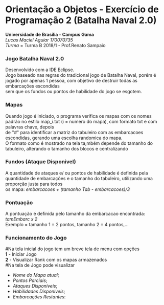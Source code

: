 # Orientação a Objetos - Exercício de Programação 2 (Batalha Naval 2.0)  


**Universidade de Brasília - Campus Gama**  
*Lucas Maciel Aguiar 170070735*  
*Turma* = Turma B 2018/1 - Prof.Renato Sampaio  

### Jogo Batalha Naval 2.0  

Desenvolvido com a IDE Eclipse.  
Jogo baseado nas regras do tradicional jogo de Batalha Naval, porém é jogado por apenas 1 pessoa, com objetivo de destruir todas as embarcações escondidas  
sem que os fundos ou pontos de habilidade do jogo se esgotem.  

### Mapas  

Quando jogo é iniciado, o programa verifica os mapas com os nomes padrão no estilo map_i.txt (i = numero do mapa), com formato txt e com palavras chave, depois  
de "#" para identificar a matriz do tabuleiro com as embarcacoes escondidas, gerando uma escolha randomica do mapa.  
O formato como é mostrado na tela ta,mbém depende do tamanho do tabuleiro, alterando o tamanho dos blocos e centralizando  

### Fundos (Ataque Disponivel)  

A quantidade de ataques e/ ou pontos de habilidade é definida pela quantidade de embarcações e o tamanho do tabuleiro, utilizando uma proporção justa para todos  
os mapa: *embarcacoes + (tamanho Tab - embarcacoes)/3*   

### Pontuação  

A pontuação é definida pelo tamanho da embarcacao encontrada: *tamEmbarc x 2*  
Exemplo = tamanho 1 = 2 pontos, tamanho 2 = 4 pontos,...  


### Funcionamento do Jogo  

#Na tela inicial do jogo tem um breve tela de menu com opções  
__1__ - Iniciar Jogo  
__2__ - Visualizar Rank com os mapas armazenados  
#Na tela de Jogo pode visualizar  
   * _Nome do Mapa atual_;  
   * _Pontos Parciais_;  
   * _Ataques Disponiveis_;  
   * _Habilidades Disponiveis_;  
   * _Embarcações Restantes_:  



